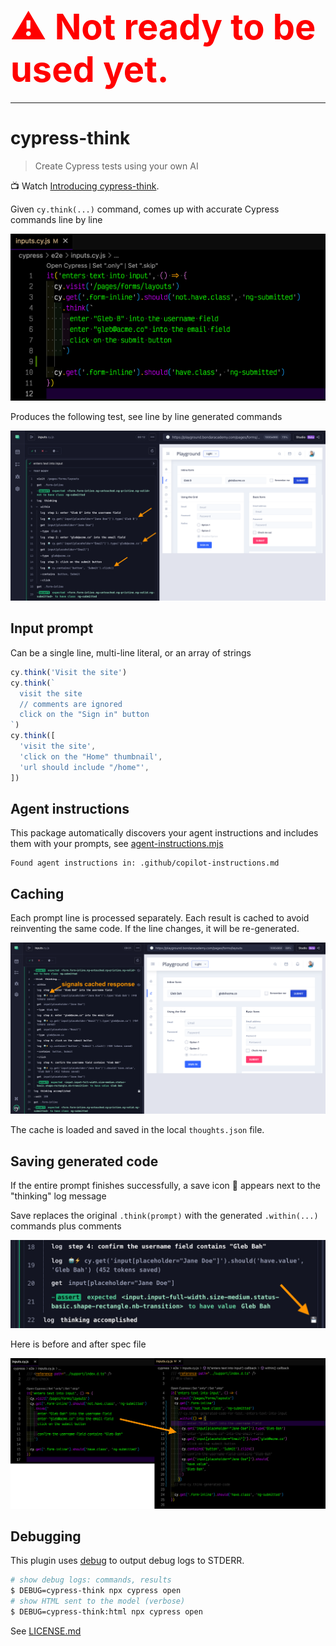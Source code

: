 # <span style="color: red; font-size: 2em;">⚠️ Not ready to be used yet.</span>

---

# cypress-think

> Create Cypress tests using your own AI

📺 Watch [Introducing cypress-think](https://youtu.be/3qn6QEj2PQ4).

Given `cy.think(...)` command, comes up with accurate Cypress commands line by line

![Input spec](./images/input.png)

Produces the following test, see line by line generated commands

![Passing test](./images/think.png)

## Input prompt

Can be a single line, multi-line literal, or an array of strings

```js
cy.think('Visit the site')
cy.think(`
  visit the site
  // comments are ignored
  click on the "Sign in" button
`)
cy.think([
  'visit the site',
  'click on the "Home" thumbnail',
  'url should include "/home"',
])
```

## Agent instructions

This package automatically discovers your agent instructions and includes them with your prompts, see [agent-instructions.mjs](./src/agent-instructions.mjs)

```
Found agent instructions in: .github/copilot-instructions.md
```

## Caching

Each prompt line is processed separately. Each result is cached to avoid reinventing the same code. If the line changes, it will be re-generated.

![Caching symbol](./images/caching.png)

The cache is loaded and saved in the local `thoughts.json` file.

## Saving generated code

If the entire prompt finishes successfully, a save icon 💾 appears next to the "thinking" log message

Save replaces the original `.think(prompt)` with the generated `.within(...)` commands plus comments

![Save icon](./images/save-icon.png)

Here is before and after spec file

![Saving generated code](./images/save-generated-code.png)

## Debugging

This plugin uses [debug]() to output debug logs to STDERR.

```bash
# show debug logs: commands, results
$ DEBUG=cypress-think npx cypress open
# show HTML sent to the model (verbose)
$ DEBUG=cypress-think:html npx cypress open
```

See [LICENSE.md](./LICENSE.md)
